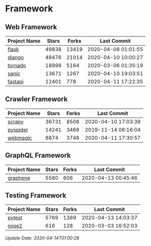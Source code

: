 # Framework

## Web Framework

| Project Name | Stars | Forks | Last Commit |
| ------------ | ----- | ----- | ----------- |
| [flask](https://github.com/pallets/flask) | 49838 | 13419 | 2020-04-08 01:01:55 |
| [django](https://github.com/django/django) | 48476 | 21014 | 2020-04-10 10:00:27 |
| [tornado](https://github.com/tornadoweb/tornado) | 18998 | 5164 | 2020-03-06 01:35:19 |
| [sanic](https://github.com/huge-success/sanic) | 13671 | 1267 | 2020-04-10 19:03:51 |
| [fastapi](https://github.com/tiangolo/fastapi) | 12401 | 778 | 2020-04-11 17:22:35 |

## Crawler Framework

| Project Name | Stars | Forks | Last Commit |
| ------------ | ----- | ----- | ----------- |
| [scrapy](https://github.com/scrapy/scrapy) | 36731 | 8508 | 2020-04-10 17:03:39 |
| [pyspider](https://github.com/binux/pyspider) | 14241 | 3468 | 2019-11-14 06:16:04 |
| [webmagic](https://github.com/code4craft/webmagic) | 8874 | 3748 | 2020-04-11 17:30:57 |

## GraphQL Framework

| Project Name | Stars | Forks | Last Commit |
| ------------ | ----- | ----- | ----------- |
| [graphene](https://github.com/graphql-python/graphene) | 5580 | 606 | 2020-04-13 00:45:46 |

## Testing Framework

| Project Name | Stars | Forks | Last Commit |
| ------------ | ----- | ----- | ----------- |
| [pytest](https://github.com/pytest-dev/pytest) | 5769 | 1369 | 2020-04-13 14:03:37 |
| [nose2](https://github.com/nose-devs/nose2) | 616 | 128 | 2020-03-03 16:52:03 |

*Update Date: 2020-04-14T01:00:28*